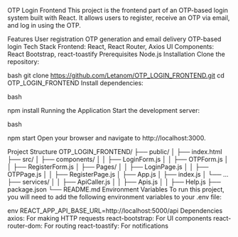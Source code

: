 OTP Login Frontend
This project is the frontend part of an OTP-based login system built with React. It allows users to register, receive an OTP via email, and log in using the OTP.

Features
User registration
OTP generation and email delivery
OTP-based login
Tech Stack
Frontend: React, React Router, Axios
UI Components: React Bootstrap, react-toastify
Prerequisites
Node.js
Installation
Clone the repository:

bash
git clone https://github.com/Letanom/OTP_LOGIN_FRONTEND.git
cd OTP_LOGIN_FRONTEND
Install dependencies:

bash

npm install
Running the Application
Start the development server:

bash

npm start
Open your browser and navigate to http://localhost:3000.

Project Structure
OTP_LOGIN_FRONTEND/
├── public/
│   ├── index.html
├── src/
│   ├── components/
│   │   ├── LoginForm.js
│   │   ├── OTPForm.js
│   │   ├── RegisterForm.js
│   ├── Pages/
│   │   ├── LoginPage.js
│   │   ├── OTPPage.js
│   │   ├── RegisterPage.js
│   ├── App.js
│   ├── index.js
│   └── ...
├── services/
│   │   ├── ApiCaller.js
│   │   ├── Apis.js
│   │   ├── Help.js
├── package.json
└── README.md
Environment Variables
To run this project, you will need to add the following environment variables to your .env file:

env
REACT_APP_API_BASE_URL=http://localhost:5000/api
Dependencies
axios: For making HTTP requests
react-bootstrap: For UI components
react-router-dom: For routing
react-toastify: For notifications
